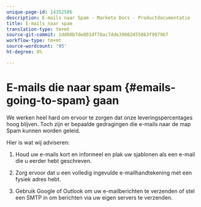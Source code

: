 ```yaml
---
unique-page-id: 14352586
description: E-mails naar Spam - Marketo Docs - Productdocumentatie
title: E-mails naar spam
translation-type: tm+mt
source-git-commit: 1dd80b7de801df78ac7dde39002455063f9979b7
workflow-type: tm+mt
source-wordcount: '95'
ht-degree: 0%

---
```



# E-mails die naar spam {#emails-going-to-spam} gaan

We werken heel hard om ervoor te zorgen dat onze leveringspercentages hoog blijven. Toch zijn er bepaalde gedragingen die e-mails naar de map Spam kunnen worden geleid.

Hier is wat wij adviseren:

1. Houd uw e-mails kort en informeel en plak uw sjablonen als een e-mail die u eerder hebt geschreven.

1. Zorg ervoor dat u een volledig ingevulde e-mailhandtekening met een fysiek adres hebt.

1. Gebruik Google of Outlook om uw e-mailberichten te verzenden of stel een SMTP in om berichten via uw eigen servers te verzenden.
